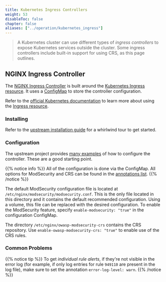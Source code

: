 ```yaml
---
title: Kubernetes Ingress Controllers
weight: 53
disableToc: false
chapter: false
aliases: ["../operation/kubernetes_ingress"]
---
```


> A Kubernetes cluster can use different types of _ingress controllers_ to expose Kubernetes services outside the cluster. Some ingress controllers include built-in support for using CRS, as this page outlines.

## NGINX Ingress Controller

The [NGINX Ingress Controller](https://github.com/kubernetes/ingress-nginx) is built around the [Kubernetes Ingress resource](https://kubernetes.io/docs/concepts/services-networking/ingress/). It uses a [ConfigMap](https://kubernetes.io/docs/concepts/configuration/configmap/) to store the controller configuration.

Refer to the [official Kubernetes documentation](https://docs.k8s.io) to learn more about using the [Ingress resource](https://kubernetes.io/docs/concepts/services-networking/ingress/). 

### Installing

Refer to the [upstream installation guide](https://github.com/kubernetes/ingress-nginx/blob/main/docs/deploy/index.md) for a whirlwind tour to get started.

### Configuration

The upstream project provides [many examples](https://github.com/kubernetes/ingress-nginx/tree/main/docs/examples) of how to configure the controller. These are a good starting point.

{{% notice info %}}
All of the configuration is done via the ConfigMap. All options for ModSecurity and CRS can be found in the [annotations list](https://github.com/kubernetes/ingress-nginx/blob/main/docs/user-guide/nginx-configuration/annotations.md#modsecurity).
{{% /notice %}}

The default ModSecurity configuration file is located at `/etc/nginx/modsecurity/modsecurity.conf`. This is the only file located in this directory and it contains the default recommended configuration. Using a volume, this file can be replaced with the desired configuration. To enable the ModSecurity feature, specify `enable-modsecurity: "true"` in the configuration ConfigMap.

The directory `/etc/nginx/owasp-modsecurity-crs` contains the CRS repository. Use `enable-owasp-modsecurity-crs: "true"` to enable use of the CRS rules.

### Common Problems

{{% notice tip %}}
To get *individual rule alerts*, if they're not visible in the error log (for example, if only log entries for rule `949110` are present in the log file), make sure to set the annotation `error-log-level: warn`.
{{% /notice %}}
